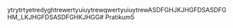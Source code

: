 ytrytrtyetredyghtrewertyuiuytrewqwertyuiuytrewASDFGHJKJHGFDSASDFGHM,,LKJHGFDSASDFGHKJHGG# Pratikum5
